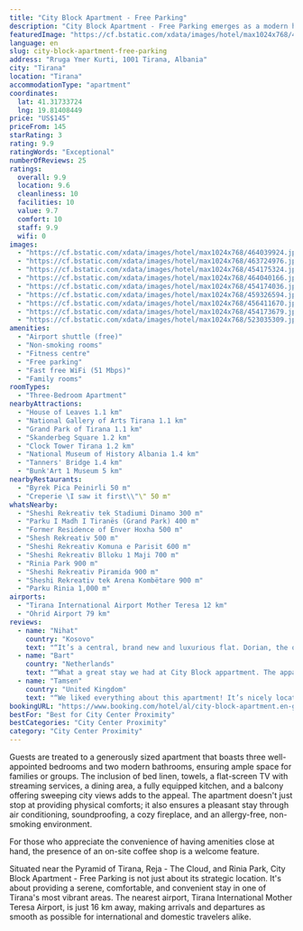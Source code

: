 ```yaml
---
title: "City Block Apartment - Free Parking"
description: "City Block Apartment - Free Parking emerges as a modern haven for travelers seeking the perfect blend of comfort and convenience in the heart of Tirana."
featuredImage: "https://cf.bstatic.com/xdata/images/hotel/max1024x768/464039924.jpg?k=a9f57fd55702d9690c9a289738a5c189eb6a10491b372c3faf48c0da5d99eada&o=&hp=1"
language: en
slug: city-block-apartment-free-parking
address: "Rruga Ymer Kurti, 1001 Tirana, Albania"
city: "Tirana"
location: "Tirana"
accommodationType: "apartment"
coordinates:
  lat: 41.31733724
  lng: 19.81408449
price: "US$145"
priceFrom: 145
starRating: 3
rating: 9.9
ratingWords: "Exceptional"
numberOfReviews: 25
ratings:
  overall: 9.9
  location: 9.6
  cleanliness: 10
  facilities: 10
  value: 9.7
  comfort: 10
  staff: 9.9
  wifi: 0
images:
  - "https://cf.bstatic.com/xdata/images/hotel/max1024x768/464039924.jpg?k=a9f57fd55702d9690c9a289738a5c189eb6a10491b372c3faf48c0da5d99eada&o=&hp=1"
  - "https://cf.bstatic.com/xdata/images/hotel/max1024x768/463724976.jpg?k=38024cc1e94585ac1a44d9ec21b065c551ad80d389381871f02e8f6f9cb432ac&o=&hp=1"
  - "https://cf.bstatic.com/xdata/images/hotel/max1024x768/454175324.jpg?k=2c408eeded843b92294b16902a4df9f3407520a7c590654c7c137d700b9bf368&o=&hp=1"
  - "https://cf.bstatic.com/xdata/images/hotel/max1024x768/464040166.jpg?k=c90f918ed64d8f93d3e9b7bdacde99e2321dbcb2badfb4b387e8faa7ede027c9&o=&hp=1"
  - "https://cf.bstatic.com/xdata/images/hotel/max1024x768/454174036.jpg?k=ed13ef3f7dc09ce556f3bd66f9ca3de569f80de6f8ba2ca40a6a4088b9804306&o=&hp=1"
  - "https://cf.bstatic.com/xdata/images/hotel/max1024x768/459326594.jpg?k=84d207f33bd0ee10e59838ce65f2f2f0e5f18f541fbf1da60f86abf1421f2d92&o=&hp=1"
  - "https://cf.bstatic.com/xdata/images/hotel/max1024x768/456411670.jpg?k=53f5b03def0feae38a286b6afa25d4d69fd506acaed0f159bfd35f960e6e659c&o=&hp=1"
  - "https://cf.bstatic.com/xdata/images/hotel/max1024x768/454173679.jpg?k=6ad914a20c02e6612225e7c65c02488ba526aaba7b775607472ddf459f0aee67&o=&hp=1"
  - "https://cf.bstatic.com/xdata/images/hotel/max1024x768/523035309.jpg?k=10aed4d8e570776475ada34b76988d026a97794bc2b7bf7e1167aebe230323f9&o=&hp=1"
amenities:
  - "Airport shuttle (free)"
  - "Non-smoking rooms"
  - "Fitness centre"
  - "Free parking"
  - "Fast free WiFi (51 Mbps)"
  - "Family rooms"
roomTypes:
  - "Three-Bedroom Apartment"
nearbyAttractions:
  - "House of Leaves 1.1 km"
  - "National Gallery of Arts Tirana 1.1 km"
  - "Grand Park of Tirana 1.1 km"
  - "Skanderbeg Square 1.2 km"
  - "Clock Tower Tirana 1.2 km"
  - "National Museum of History Albania 1.4 km"
  - "Tanners' Bridge 1.4 km"
  - "Bunk'Art 1 Museum 5 km"
nearbyRestaurants:
  - "Byrek Pica Peinirli 50 m"
  - "Creperie \I saw it first\\"\" 50 m"
whatsNearby:
  - "Sheshi Rekreativ tek Stadiumi Dinamo 300 m"
  - "Parku I Madh I Tiranës (Grand Park) 400 m"
  - "Former Residence of Enver Hoxha 500 m"
  - "Shesh Rekreativ 500 m"
  - "Sheshi Rekreativ Komuna e Parisit 600 m"
  - "Sheshi Rekreativ Blloku 1 Maji 700 m"
  - "Rinia Park 900 m"
  - "Sheshi Rekreativ Piramida 900 m"
  - "Sheshi Rekreativ tek Arena Kombëtare 900 m"
  - "Parku Rinia 1,000 m"
airports:
  - "Tirana International Airport Mother Teresa 12 km"
  - "Ohrid Airport 79 km"
reviews:
  - name: "Nihat"
    country: "Kosovo"
    text: "“It’s a central, brand new and luxurious flat. Dorian, the owner is a very friendly and helpful person, thanks to him very much.”"
  - name: "Bart"
    country: "Netherlands"
    text: "“What a great stay we had at City Block appartment. The appartment - which is complety renovated - is located in the very lively beighbourhood of Blloku. This is where many restaurants and bars are. The owner Dorian is the best host you can have....”"
  - name: "Tamsen"
    country: "United Kingdom"
    text: "“We liked everything about this apartment! It’s nicely located in the hub of things close to Blloku with lots of good bars and restaurants. Dorian was lovely to deal with and gave us some great recommendations for places to go. As a family we found...”"
bookingURL: "https://www.booking.com/hotel/al/city-block-apartment.en-gb.html?aid=8035640"
bestFor: "Best for City Center Proximity"
bestCategories: "City Center Proximity"
category: "City Center Proximity"
---
```


Guests are treated to a generously sized apartment that boasts three well-appointed bedrooms and two modern bathrooms, ensuring ample space for families or groups. The inclusion of bed linen, towels, a flat-screen TV with streaming services, a dining area, a fully equipped kitchen, and a balcony offering sweeping city views adds to the appeal. The apartment doesn't just stop at providing physical comforts; it also ensures a pleasant stay through air conditioning, soundproofing, a cozy fireplace, and an allergy-free, non-smoking environment.

For those who appreciate the convenience of having amenities close at hand, the presence of an on-site coffee shop is a welcome feature. 

Situated near the Pyramid of Tirana, Reja - The Cloud, and Rinia Park, City Block Apartment - Free Parking is not just about its strategic location. It's about providing a serene, comfortable, and convenient stay in one of Tirana's most vibrant areas. The nearest airport, Tirana International Mother Teresa Airport, is just 16 km away, making arrivals and departures as smooth as possible for international and domestic travelers alike.
